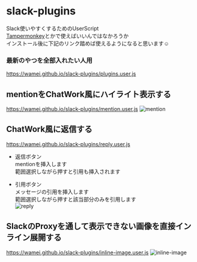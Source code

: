 # slack-plugins
Slack使いやすくするためのUserScript  
[Tampermonkey](https://chrome.google.com/webstore/detail/tampermonkey/dhdgffkkebhmkfjojejmpbldmpobfkfo?hl=ja)とかで使えばいいんではなかろうか  
インストール後に下記のリンク踏めば使えるようになると思います☺️

### 最新のやつを全部入れたい人用
https://wamei.github.io/slack-plugins/plugins.user.js

## mentionをChatWork風にハイライト表示する
https://wamei.github.io/slack-plugins/mention.user.js
![mention](https://user-images.githubusercontent.com/2811188/38767201-4ea94346-4018-11e8-8a3d-c57035311a2e.png)

## ChatWork風に返信する
https://wamei.github.io/slack-plugins/reply.user.js  
- 返信ボタン  
mentionを挿入します  
範囲選択しながら押すと引用も挿入されます  
  
- 引用ボタン  
メッセージの引用を挿入します  
範囲選択しながら押すと該当部分のみを引用します  
![reply](https://user-images.githubusercontent.com/2811188/38855966-09474484-4260-11e8-9c0f-733446ae075b.PNG)

## SlackのProxyを通して表示できない画像を直接インライン展開する
https://wamei.github.io/slack-plugins/inline-image.user.js
![inline-image](https://user-images.githubusercontent.com/2811188/38767762-7e2d0fee-4022-11e8-8693-2be3c1d38d36.png)
